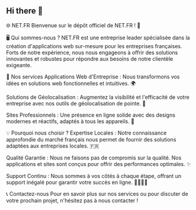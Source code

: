 ## Hi there 👋

🌐 NET.FR
Bienvenue sur le dépôt officiel de NET.FR ! 🚀

🖥️ Qui sommes-nous ?
NET.FR est une entreprise leader spécialisée dans la création d'applications web sur-mesure pour les entreprises françaises. Forts de notre expérience, nous nous engageons à offrir des solutions innovantes et robustes pour répondre aux besoins de notre clientèle exigeante.

🌟 Nos services
Applications Web d'Entreprise : Nous transformons vos idées en solutions web fonctionnelles et intuitives. 🌍

Solutions de Géolocalisation : Augmentez la visibilité et l'efficacité de votre entreprise avec nos outils de géolocalisation de pointe. 📍

Sites Professionnels : Une présence en ligne solide avec des designs modernes et réactifs, adaptés à tous les appareils. 💼

💡 Pourquoi nous choisir ?
Expertise Locales : Notre connaissance approfondie du marché français nous permet de fournir des solutions adaptées aux entreprises locales. 🇫🇷

Qualité Garantie : Nous ne faisons pas de compromis sur la qualité. Nos applications et sites sont conçus pour offrir des performances optimales. ✨

Support Continu : Nous sommes à vos côtés à chaque étape, offrant un support inégalé pour garantir votre succès en ligne. 👩‍💻👨‍💻

📞 Contactez-nous
Pour en savoir plus sur nos services ou pour discuter de votre prochain projet, n'hésitez pas à nous contacter !
